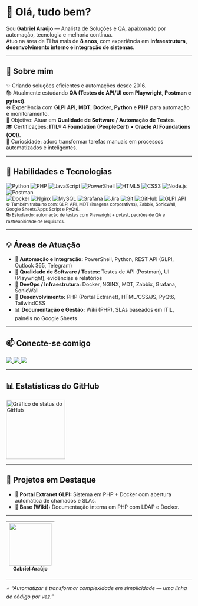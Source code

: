 <h1 align="left">👋 Olá, tudo bem?</h1>

<p align="left">
Sou <strong>Gabriel Araújo</strong> — Analista de Soluções e QA, apaixonado por automação, tecnologia e melhoria contínua.<br/>
Atuo na área de TI há mais de <strong>8 anos</strong>, com experiência em <strong>infraestrutura, desenvolvimento interno e integração de sistemas</strong>.
</p>

---

## 🚀 Sobre mim

✨ Criando soluções eficientes e automações desde 2016.  
📚 Atualmente estudando <strong>QA (Testes de API/UI com Playwright, Postman e pytest)</strong>.  
⚙️ Experiência com <strong>GLPI API</strong>, <strong>MDT</strong>, <strong>Docker</strong>, <strong>Python</strong> e <strong>PHP</strong> para automação e monitoramento.  
🎯 Objetivo: Atuar em <strong>Qualidade de Software / Automação de Testes</strong>.  
🎓 Certificações: <strong>ITIL® 4 Foundation (PeopleCert)</strong> • <strong>Oracle AI Foundations (OCI)</strong>.  
🎲 Curiosidade: adoro transformar tarefas manuais em processos automatizados e inteligentes.

---

## 🧠 Habilidades e Tecnologias  

<div align="left">

<img src="https://img.shields.io/badge/Python-3776AB?style=for-the-badge&logo=python&logoColor=white" title="Python"/> 
<img src="https://img.shields.io/badge/PHP-777BB4?style=for-the-badge&logo=php&logoColor=white" title="PHP"/>
<img src="https://img.shields.io/badge/JavaScript-F7DF1E?style=for-the-badge&logo=javascript&logoColor=black" title="JavaScript"/>
<img src="https://img.shields.io/badge/PowerShell-5391FE?style=for-the-badge&logo=powershell&logoColor=white" title="PowerShell"/>
<img src="https://img.shields.io/badge/HTML5-E34F26?style=for-the-badge&logo=html5&logoColor=white" title="HTML5"/>
<img src="https://img.shields.io/badge/CSS3-1572B6?style=for-the-badge&logo=css3&logoColor=white" title="CSS3"/>
<img src="https://img.shields.io/badge/Node.js-339933?style=for-the-badge&logo=node.js&logoColor=white" title="Node.js"/>
<img src="https://img.shields.io/badge/Postman-FF6C37?style=for-the-badge&logo=postman&logoColor=white" title="Postman"/>

<br/>

<img src="https://img.shields.io/badge/Docker-2496ED?style=for-the-badge&logo=docker&logoColor=white" title="Docker"/>
<img src="https://img.shields.io/badge/Nginx-009639?style=for-the-badge&logo=nginx&logoColor=white" title="Nginx"/>
<img src="https://img.shields.io/badge/MySQL-4479A1?style=for-the-badge&logo=mysql&logoColor=white" title="MySQL"/>
<img src="https://img.shields.io/badge/Grafana-F46800?style=for-the-badge&logo=grafana&logoColor=white" title="Grafana"/>
<img src="https://img.shields.io/badge/Jira-0052CC?style=for-the-badge&logo=jira&logoColor=white" title="Jira"/>
<img src="https://img.shields.io/badge/Git-F05032?style=for-the-badge&logo=git&logoColor=white" title="Git"/>
<img src="https://img.shields.io/badge/GitHub-181717?style=for-the-badge&logo=github&logoColor=white" title="GitHub"/>
<img src="https://img.shields.io/badge/GLPI-API-blue?style=for-the-badge&logoColor=white" title="GLPI API"/>

</div>

<sub>
⚙️ Também trabalho com: GLPI API, MDT (imagens corporativas), Zabbix, SonicWall, Google Sheets/Apps Script e PyQt6.<br/>
📚 Estudando: automação de testes com Playwright + pytest, padrões de QA e rastreabilidade de requisitos.
</sub>

---

## 💡 Áreas de Atuação

- 🔧 **Automação e Integração:** PowerShell, Python, REST API (GLPI, Outlook 365, Telegram)  
- 🧩 **Qualidade de Software / Testes:** Testes de API (Postman), UI (Playwright), evidências e relatórios  
- 🧱 **DevOps / Infraestrutura:** Docker, NGINX, MDT, Zabbix, Grafana, SonicWall  
- 🧰 **Desenvolvimento:** PHP (Portal Extranet), HTML/CSS/JS, PyQt6, TailwindCSS  
- 📊 **Documentação e Gestão:** Wiki (PHP), SLAs baseados em ITIL, painéis no Google Sheets  

---

## 📫 Conecte-se comigo

<a href="https://www.linkedin.com/in/gabriel-da-silva-araujo-9b91b1246/" target="_blank">
  <img src="https://img.shields.io/badge/LinkedIn-0077B5?style=for-the-badge&logo=linkedin&logoColor=white"/>
</a>
<a href="mailto:gabrielgblbel@gmail.com" target="_blank">
  <img src="https://img.shields.io/badge/Gmail-D14836?style=for-the-badge&logo=gmail&logoColor=white"/>
</a>
<a href="https://github.com/gabrielgblbel" target="_blank">
  <img src="https://img.shields.io/badge/GitHub-333?style=for-the-badge&logo=github&logoColor=white"/>
</a>

---

## 📊 Estatísticas do GitHub

<div align="left">
  <img src="https://github-readme-stats.vercel.app/api?username=gabrielgblbel&show_icons=true&theme=github_dark" height="160" alt="Gráfico de status do GitHub"/>
</div>

---

## 📁 Projetos em Destaque

- 💬 **Portal Extranet GLPI:** Sistema em PHP + Docker com abertura automática de chamados e SLAs.  
- 🧠 **Base (Wiki):** Documentação interna em PHP com LDAP e Docker.  

---

| [<img loading="lazy" src="https://github.com/gabrielgblbel.png" width="115"><br><sub>Gabriel Araújo</sub>](https://github.com/gabrielgblbel) |
| :---: |

---

⭐ *“Automatizar é transformar complexidade em simplicidade — uma linha de código por vez.”*
